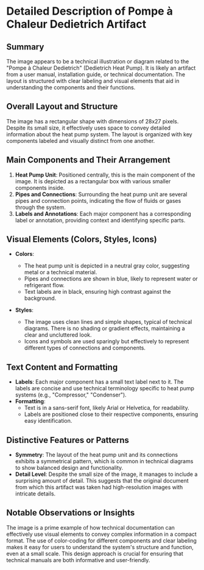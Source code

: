 # Detailed Description of Pompe à Chaleur Dedietrich Artifact

## Summary
The image appears to be a technical illustration or diagram related to the "Pompe à Chaleur Dedietrich" (Dedietrich Heat Pump). It is likely an artifact from a user manual, installation guide, or technical documentation. The layout is structured with clear labeling and visual elements that aid in understanding the components and their functions.

## Overall Layout and Structure
The image has a rectangular shape with dimensions of 28x27 pixels. Despite its small size, it effectively uses space to convey detailed information about the heat pump system. The layout is organized with key components labeled and visually distinct from one another.

## Main Components and Their Arrangement

1. **Heat Pump Unit**: Positioned centrally, this is the main component of the image. It is depicted as a rectangular box with various smaller components inside.
2. **Pipes and Connections**: Surrounding the heat pump unit are several pipes and connection points, indicating the flow of fluids or gases through the system.
3. **Labels and Annotations**: Each major component has a corresponding label or annotation, providing context and identifying specific parts.

## Visual Elements (Colors, Styles, Icons)

- **Colors**:
  - The heat pump unit is depicted in a neutral gray color, suggesting metal or a technical material.
  - Pipes and connections are shown in blue, likely to represent water or refrigerant flow.
  - Text labels are in black, ensuring high contrast against the background.

- **Styles**:
  - The image uses clean lines and simple shapes, typical of technical diagrams. There is no shading or gradient effects, maintaining a clear and uncluttered look.
  - Icons and symbols are used sparingly but effectively to represent different types of connections and components.

## Text Content and Formatting

- **Labels**: Each major component has a small text label next to it. The labels are concise and use technical terminology specific to heat pump systems (e.g., "Compressor," "Condenser").
- **Formatting**:
  - Text is in a sans-serif font, likely Arial or Helvetica, for readability.
  - Labels are positioned close to their respective components, ensuring easy identification.

## Distinctive Features or Patterns

- **Symmetry**: The layout of the heat pump unit and its connections exhibits a symmetrical pattern, which is common in technical diagrams to show balanced design and functionality.
- **Detail Level**: Despite the small size of the image, it manages to include a surprising amount of detail. This suggests that the original document from which this artifact was taken had high-resolution images with intricate details.

## Notable Observations or Insights

The image is a prime example of how technical documentation can effectively use visual elements to convey complex information in a compact format. The use of color-coding for different components and clear labeling makes it easy for users to understand the system's structure and function, even at a small scale. This design approach is crucial for ensuring that technical manuals are both informative and user-friendly.